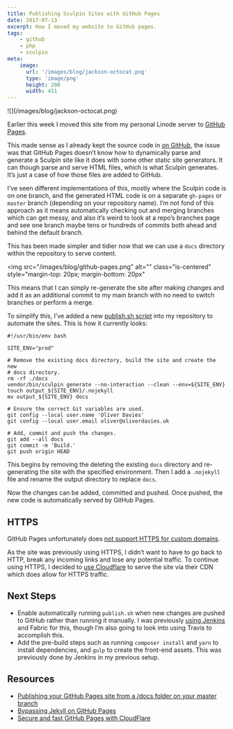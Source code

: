 ```yaml
---
title: Publishing Sculpin Sites with GitHub Pages
date: 2017-07-13
excerpt: How I moved my website to GitHub pages.
tags:
    - github
    - php
    - sculpin
meta:
    image:
      url: '/images/blog/jackson-octocat.png'
      type: 'image/png'
      height: 200
      width: 451
---
```


<p class="text-center" markdown="1">![](/images/blog/jackson-octocat.png)</p>

Earlier this week I moved this site from my personal Linode server to [GitHub
Pages][0].

This made sense as I already kept the source code in [on GitHub][1], the issue
was that GitHub Pages doesn’t know how to dynamically parse and generate a
Sculpin site like it does with some other static site generators. It can though
parse and serve HTML files, which is what Sculpin generates. It’s just a case of
how those files are added to GitHub.

I’ve seen different implementations of this, mostly where the Sculpin code is on
one branch, and the generated HTML code is on a separate `gh-pages` or `master`
branch (depending on your repository name). I’m not fond of this approach as it
means automatically checking out and merging branches which can get messy, and
also it’s weird to look at a repo’s branches page and see one branch maybe tens
or hundreds of commits both ahead and behind the default branch.

This has been made simpler and tidier now that we can use a `docs` directory
within the repository to serve content.

<img src="/images/blog/github-pages.png" alt="" class="is-centered"
style="margin-top: 20px; margin-bottom: 20px"

>

This means that I can simply re-generate the site after making changes and add
it as an additional commit to my main branch with no need to switch branches or
perform a merge.

To simplify this, I’ve added a new [publish.sh script][3] into my repository to
automate the sites. This is how it currently looks:

```language-bash
#!/usr/bin/env bash

SITE_ENV="prod"

# Remove the existing docs directory, build the site and create the new
# docs directory.
rm -rf ./docs
vendor/bin/sculpin generate --no-interaction --clean --env=${SITE_ENV}
touch output_${SITE_ENV}/.nojekyll
mv output_${SITE_ENV} docs

# Ensure the correct Git variables are used.
git config --local user.name 'Oliver Davies'
git config --local user.email oliver@oliverdavies.uk

# Add, commit and push the changes.
git add --all docs
git commit -m 'Build.'
git push origin HEAD
```

This begins by removing the deleting the existing `docs` directory and
re-generating the site with the specified environment. Then I add a `.nojekyll`
file and rename the output directory to replace `docs`.

Now the changes can be added, committed and pushed. Once pushed, the new code is
automatically served by GitHub Pages.

## HTTPS

GitHub Pages unfortunately does [not support HTTPS for custom domains][7].

As the site was previously using HTTPS, I didn’t want to have to go back to
HTTP, break any incoming links and lose any potential traffic. To continue using
HTTPS, I decided to [use Cloudflare][6] to serve the site via their CDN which
does allow for HTTPS traffic.

## Next Steps

- Enable automatically running `publish.sh` when new changes are pushed to
  GitHub rather than running it manually. I was previously [using Jenkins][4]
  and Fabric for this, though I’m also going to look into using Travis to
  accomplish this.
- Add the pre-build steps such as running `composer install` and `yarn` to
  install dependencies, and `gulp` to create the front-end assets. This was
  previously done by Jenkins in my previous setup.

## Resources

- [Publishing your GitHub Pages site from a /docs folder on your master
  branch][2]
- [Bypassing Jekyll on GitHub Pages][5]
- [Secure and fast GitHub Pages with CloudFlare][6]

[0]: https://pages.github.com
[1]: https://github.com/opdavies/oliverdavies.uk
[2]:
  https://help.github.com/articles/configuring-a-publishing-source-for-github-pages/#publishing-your-github-pages-site-from-a-docs-folder-on-your-master-branch
[3]: https://github.com/opdavies/oliverdavies.uk/blob/master/publish.sh
[4]: /articles/2015/07/21/automating-sculpin-jenkins
[5]: https://github.com/blog/572-bypassing-jekyll-on-github-pages
[6]: https://blog.cloudflare.com/secure-and-fast-github-pages-with-cloudflare
[7]: https://github.com/blog/2186-https-for-github-pages
